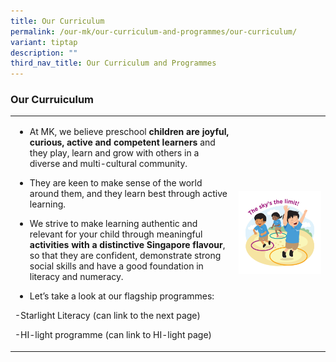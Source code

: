 ```yaml
---
title: Our Curriculum
permalink: /our-mk/our-curriculum-and-programmes/our-curriculum/
variant: tiptap
description: ""
third_nav_title: Our Curriculum and Programmes
---
```

<h3><strong>Our Curruiculum</strong></h3><table><tbody><tr><td rowspan="1" colspan="1"><ul data-tight="true" class="tight"><li><p>At MK, we believe preschool&nbsp;<strong>children are joyful, curious, active and competent learners</strong>&nbsp;and they play, learn and grow with others in a diverse and multi-cultural community.</p><p></p></li><li><p>They are keen to make sense of the world around them, and they learn best through active learning.</p><p></p></li><li><p>We strive to make learning authentic and relevant for your child through&nbsp;meaningful <strong>activities with a distinctive Singapore flavour</strong>, so that they are&nbsp;confident, demonstrate&nbsp;strong social skills&nbsp;and have a&nbsp;good foundation in literacy and numeracy.</p><p></p></li><li><p>Let’s take a look at our flagship programmes:</p></li></ul><p>-Starlight Literacy (can link to the next page)</p><p>-HI-light programme (can link to HI-light page)</p></td><td rowspan="1" colspan="1"><div class="isomer-image-wrapper"><img style="width: 100%" height="auto" width="100%" alt="" src="/images/MK/MK Graphics/MOE_sticker_2023_for_MKs_08.jpg"></div></td></tr></tbody></table><p></p>